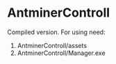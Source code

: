 # AntminerControll
Compiled version.
For using need:
1. AntminerControll/assets
2. AntminerControll/Manager.exe
